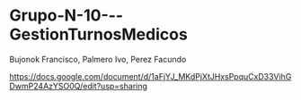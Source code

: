 # Grupo-N-10---GestionTurnosMedicos
Bujonok Francisco, Palmero Ivo, Perez Facundo

https://docs.google.com/document/d/1aFjYJ_MKdPjXtJHxsPpquCxD33VihGDwmP24AzYSO0Q/edit?usp=sharing
